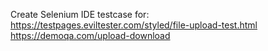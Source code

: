 Create Selenium IDE testcase for: <br>
https://testpages.eviltester.com/styled/file-upload-test.html
https://demoqa.com/upload-download 
